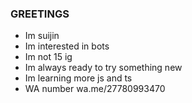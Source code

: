 ### GREETINGS

-   Im suijin
-   Im interested in bots
-   Im not 15 ig
-   Im always ready to try something new 
-   Im learning more js and ts
-   WA number wa.me/27780993470

<!--
**Cyberkingcr7/Cyberkingcr7** is a ✨ _special_ ✨ repository because its `README.md` (this file) appears on your GitHub profile.

Here are some ideas to get you started:

- 🔭 I’m currently working on botto kaoi
- 🌱 I’m currently learning more about typescript
- 👯 I’m looking to collaborate on WhatsApp bots





-->
